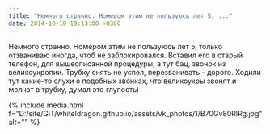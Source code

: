```yaml
---
title: "Немного странно. Номером этим не пользуюсь лет 5, ..."
date: 2014-10-10 19:13:00 +0300
---
```


Немного странно. Номером этим не пользуюсь лет 5, только отзваниваю иногда, чтоб не заблокировался. Вставил его в старый телефон, для вышеописанной процедуры, а тут бац, звонок из великоукропии. Трубку снять не успел, перезванивать - дорого. Ходили тут какие-то слухи о подобных звонках, что великоукры звонят и молчат в трубку, думал это глупость)

{% include media.html f="D:/site/GiT/whiteldragon.github.io/assets/vk_photos/1/B70Gv80RlRg.jpg" alt="" %}
